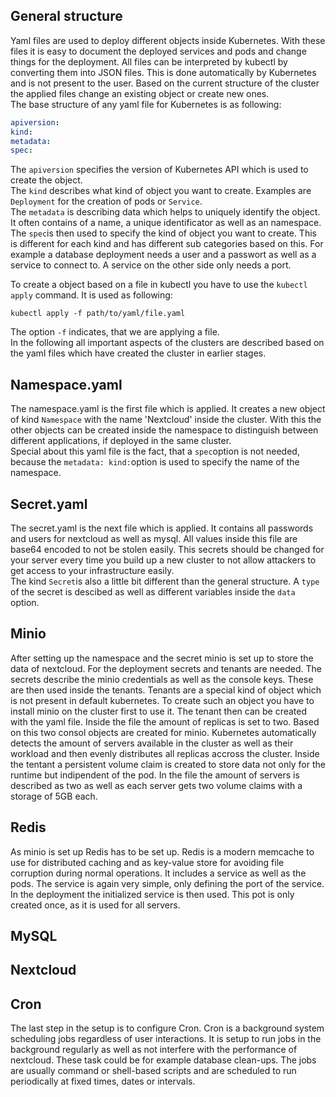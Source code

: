 ## General structure
Yaml files are used to deploy different objects inside Kubernetes. With these files it is easy to document the deployed services and pods and change things for the deployment.
All files can be interpreted by kubectl by converting them into JSON files. This is done automatically by Kubernetes and is not present to the user. Based on the current structure of the cluster the applied files change an existing object or create new ones. <br>
The base structure of any yaml file for Kubernetes is as following:
````yaml
apiversion:
kind:
metadata:
spec:
````
The `apiversion` specifies the version of Kubernetes API which is used to create the object. <br>
The `kind` describes what kind of object you want to create. Examples are `Deployment` for the creation of pods or `Service`. <br>
The `metadata` is describing data which helps to uniquely identify the object. It often contains of a name, a unique identificator as well as an namespace. <br>
The `spec`is then used to specify the kind of object you want to create. This is different for each kind and has different sub categories based on this. For example a database deployment needs a user and a passwort as well as a service to connect to. A service on the other side only needs a port.

To create a object based on a file in kubectl you have to use the `kubectl apply` command. It is used as following: 
````
kubectl apply -f path/to/yaml/file.yaml
````
The option `-f` indicates, that we are applying a file. <br>
In the following all important aspects of the clusters are described based on the yaml files which have created the cluster in earlier stages.

## Namespace.yaml
The namespace.yaml is the first file which is applied. It creates a new object of kind `Namespace` with the name 'Nextcloud' inside the cluster. With this the other objects can be created inside the namespace to distinguish between different applications, if deployed in the same cluster. <br>
Special about this yaml file is the fact, that a `spec`option is not needed, because the `metadata: kind:`option is used to specify the name of the namespace.

## Secret.yaml
The secret.yaml is the next file which is applied. It contains all passwords and users for nextcloud as well as mysql. All values inside this file are base64 encoded to not be stolen easily. This secrets should be changed for your server every time you build up a new cluster to not allow attackers to get access to your infrastructure easily. <br>
The kind `Secret`is also a little bit different than the general structure. A `type` of the secret is descibed as well as different variables inside the `data` option.

## Minio
After setting up the namespace and the secret minio is set up to store the data of nextcloud. For the deployment secrets and tenants are needed. The secrets describe the minio credentials as well as the console keys. These are then used inside the tenants. Tenants are a special kind of object which is not present in default kubernetes. To create such an object you have to install minio on the cluster first to use it. The tenant then can be created with the yaml file. Inside the file the amount of replicas is set to two. Based on this two consol objects are created for minio. Kubernetes automatically detects the amount of servers available in the cluster as well as their workload and then evenly distributes all replicas accross the cluster. Inside the tentant a persistent volume claim is created to store data not only for the runtime but indipendent of the pod. In the file the amount of servers is described as two as well as each server gets two volume claims with a storage of 5GB each.

## Redis
As minio is set up Redis has to be set up. Redis is a modern memcache to use for distributed caching and as key-value store for avoiding file corruption during normal operations. It includes a service as well as the pods. The service is again very simple, only defining the port of the service. In the deployment the initialized service is then used. This pot is only created once, as it is used for all servers.

## MySQL

## Nextcloud

## Cron
The last step in the setup is to configure Cron. Cron is a background system scheduling jobs regardless of user interactions. It is setup to run jobs in the background regularly as well as not interfere with the performance of nextcloud. These task could be for example database clean-ups. The jobs are usually command or shell-based scripts and are scheduled to run periodically at fixed times, dates or intervals.
